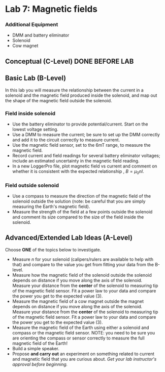 # Lab 7: Magnetic fields

### Additional Equipment

- DMM and battery eliminator
- Solenoid
- Cow magnet

## Conceptual (C-Level) DONE BEFORE LAB

## Basic Lab (B-Level)

In this lab you will measure the relationship between the current in a solenoid and the magnetic field produced inside the solenoid, and map out the shape of the magnetic field outside the solenoid.

### Field inside solenoid

+ Use the battery eliminator to provide potential/current. Start on the lowest voltage setting.
+ Use a DMM to measure the current; be sure to set up the DMM correctly and add it to the circuit correctly to measure current.
+ Use the magnetic field sensor, set to the 6mT range, to measure the magnetic field.
+ Record current and field readings for several battery eliminator voltages; include an estimated uncertainty in the magnetic field reading.
+ In a new LoggerPro file, plot magnetic field vs current and comment on whether it is consistent with the expected relationship , $B=\mu_0 n I$.

### Field outside solenoid

+ Use a compass to measure the direction of the magnetic field of the solenoid outside the solution (note: be careful that you are simply measuring the Earth's magnetic field).
+ Measure the strength of the field at a few points outside the solenoid and comment its size compared to the size of the field inside the solenoid.

## Advanced/Extended Lab Ideas (A-Level)

Choose **ONE** of the topics below to investigate.

+ Measure $n$ for your solenoid (calipers/rulers are available to help with that) and compare to the value you get from fitting your data from the B-level.
+ Measure how the magnetic field of the solenoid outside the solenoid depends on distance if you move along the axis of the solenoid. Measure your distance from the **center** of the solenoid to measuring tip of the magnetic field sensor. Fit a power law to your data and compare the power you get to the expected value (3).
+ Measure the magnetic field of a cow magnet outside  the magnet depends on distance if you move along the axis of the solenoid. Measure your distance from the **center** of the solenoid to measuring tip of the magnetic field sensor. Fit a power law to your data and compare the power you get to the expected value (3).
+ Measure the magnetic field of the Earth using either a solenoid and compass or the magnetic field sensor. NOTE: you need to be sure you are orienting the compass or sensor correctly to measure the full magnetic field of the Earth!
+ Build a simple speaker.
+ Propose **and carry out** an experiment on something related to current and magnetic field that you are curious about. *Get your lab instructor's approval before beginning.*
